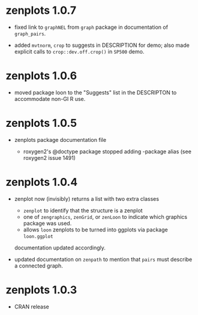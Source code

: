 # zenplots 1.0.7

* fixed link to `graphNEL` from `graph` package in documentation of `graph_pairs`.

* added `mvtnorm`, `crop` to suggests in DESCRIPTION for demo; also made explicit calls to 
  `crop::dev.off.crop()` in `SP500` demo.
  
# zenplots 1.0.6

* moved package loon to the "Suggests" list in the DESCRIPTON to accommodate non-GI R use. 

# zenplots 1.0.5

* zenplots package documentation file 

  - roxygen2's @doctype package stopped adding -package alias (see roxygen2 issue 1491)

# zenplots 1.0.4

* zenplot now (invisibly) returns a list with two extra classes
  
  - `zenplot` to identify that the structure is a zenplot
  - one of `zengraphics`, `zenGrid`, or `zenLoon` to indicate which graphics
    package was used.
  - allows `loon` zenplots to be turned into ggplots via package `loon.ggplot`

  documentation updated accordingly.

* updated documentation on `zenpath` to mention that `pairs` must describe
  a connected graph.

# zenplots 1.0.3

- CRAN release 